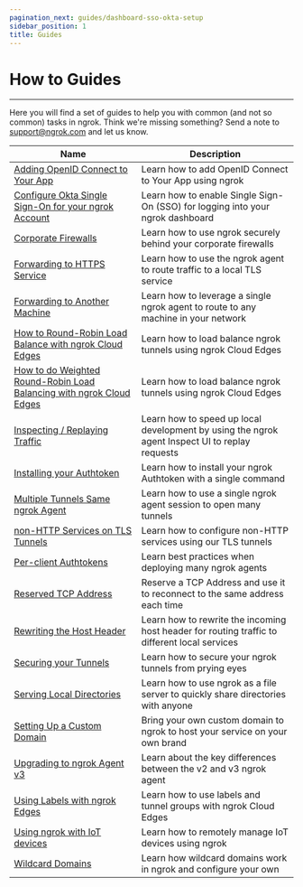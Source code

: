```yaml
---
pagination_next: guides/dashboard-sso-okta-setup
sidebar_position: 1
title: Guides
---
```


# How to Guides
------------

Here you will find a set of guides to help you with common (and not so common) tasks in ngrok. Think we're missing something? Send a note to [support@ngrok.com](mailto:support@ngrok.com) and let us know.


| Name        | Description |
| ----------- | ----------- |
| [Adding OpenID Connect to Your App](/guides/oidc-with-ngrok) | Learn how to add OpenID Connect to Your App using ngrok |
| [Configure Okta Single Sign-On for your ngrok Account](/guides/dashboard-sso-okta-setup) | Learn how to enable Single Sign-On (SSO) for logging into your ngrok dashboard |
| [Corporate Firewalls](/guides/running-behind-firewalls) | Learn how to use ngrok securely behind your corporate firewalls |
| [Forwarding to HTTPS Service](/secure-tunnels/tunnels/http-tunnels#local-https) | Learn how to use the ngrok agent to route traffic to a local TLS service |
| [Forwarding to Another Machine](/secure-tunnels/non-local) | Learn how to leverage a single ngrok agent to route to any machine in your network |
| [How to Round-Robin Load Balance with ngrok Cloud Edges](/guides/how-to-round-robin-load-balance-with-ngrok-cloud-edges) | Learn how to load balance ngrok tunnels using ngrok Cloud Edges |
| [How to do Weighted Round-Robin Load Balancing with ngrok Cloud Edges](/guides/how-to-do-weighted-load-balancing-with-ngrok-cloud-edges) | Learn how to load balance ngrok tunnels using ngrok Cloud Edges |
| [Inspecting / Replaying Traffic](/secure-tunnels/ngrok-agent/web-inspection-interface) | Learn how to speed up local development by using the ngrok agent Inspect UI to replay requests |
| [Installing your Authtoken](/secure-tunnels/ngrok-agent/tunnel-authtokens) | Learn how to install your ngrok Authtoken with a single command |
| [Multiple Tunnels Same ngrok Agent](/ngrok-agent/config#tunnel-definitions) | Learn how to use a single ngrok agent session to open many tunnels |
| [non-HTTP Services on TLS Tunnels](/secure-tunnels/tunnels/tls-tunnels#tls-agnostic) | Learn how to configure non-HTTP services using our TLS tunnels |
| [Per-client Authtokens](secure-tunnels/ngrok-agent/tunnel-authtokens#per-agent-authtokens) | Learn best practices when deploying many ngrok agents |
| [Reserved TCP Address](/secure-tunnels/tunnels/tcp-tunnels#tcp-remote-addr) | Reserve a TCP Address and use it to reconnect to the same address each time |
| [Rewriting the Host Header](/secure-tunnels/tunnels/http-tunnels#host-header) | Learn how to rewrite the incoming host header for routing traffic to different local services |
| [Securing your Tunnels](/guides/securing-your-tunnels) | Learn how to secure your ngrok tunnels from prying eyes |
| [Serving Local Directories](/secure-tunnels/tunnels/http-tunnels#file-url) | Learn how to use ngrok as a file server to quickly share directories with anyone |
| [Setting Up a Custom Domain](/guides/how-to-set-up-a-custom-domain) | Bring your own custom domain to ngrok to host your service on your own brand |
| [Upgrading to ngrok Agent v3](/guides/upgrade-v2-v3) | Learn about the key differences between the v2 and v3 ngrok agent |
| [Using Labels with ngrok Edges](/guides/using-labels-within-ngrok) | Learn how to use labels and tunnel groups with ngrok Cloud Edges |
| [Using ngrok with IoT devices](/guides/device-gateway) | Learn how to remotely manage IoT devices using ngrok |
| [Wildcard Domains](/cloud-edge/endpoints#wildcard-domains) | Learn how wildcard domains work in ngrok and configure your own |
